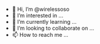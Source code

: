 - 👋 Hi, I’m @wirelessoso
- 👀 I’m interested in ...
- 🌱 I’m currently learning ...
- 💞️ I’m looking to collaborate on ...
- 📫 How to reach me ...

<!---
wirelessoso/wirelessoso is a ✨ special ✨ repository because its `README.md` (this file) appears on your GitHub profile.
You can click the Preview link to take a look at your changes.
--->
